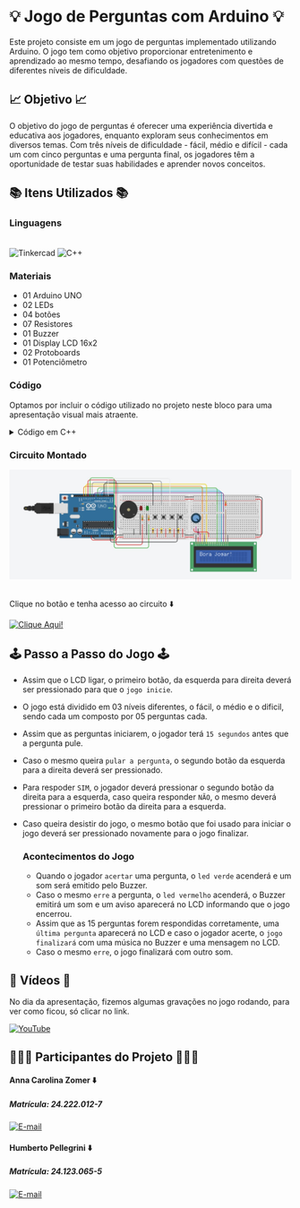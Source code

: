 # 💡 Jogo de Perguntas com Arduino 💡

Este projeto consiste em um jogo de perguntas implementado utilizando Arduino. O jogo tem como objetivo proporcionar entretenimento e aprendizado ao mesmo tempo, desafiando os jogadores com questões de diferentes níveis de dificuldade.

## 📈 Objetivo 📈

O objetivo do jogo de perguntas é oferecer uma experiência divertida e educativa aos jogadores, enquanto exploram seus conhecimentos em diversos temas. Com três níveis de dificuldade - fácil, médio e difícil - cada um com cinco perguntas e uma pergunta final, os jogadores têm a oportunidade de testar suas habilidades e aprender novos conceitos.

## 📚 Itens Utilizados 📚

### Linguagens

<div style="display: inline_block"><br>
  <img align="center" alt="Tinkercad" src="https://img.shields.io/badge/Tinkercad-1477D1.svg?style=for-the-badge&logo=Tinkercad&logoColor=white">
  <img align="center" alt="C++" src="https://img.shields.io/badge/C++-00599C.svg?style=for-the-badge&logo=C++&logoColor=white">  
</div>

### Materiais

<div>
  <ul>
    <li>01 Arduino UNO</li>
    <li>02 LEDs</li>
    <li>04 botões</li>
    <li>07 Resistores</li>
    <li>01 Buzzer</li>
    <li>01 Display LCD 16x2</li>
    <li>02 Protoboards</li>
    <li>01 Potenciômetro</li>
  </ul>
</div>

### Código

Optamos por incluir o código utilizado no projeto neste bloco para uma apresentação visual mais atraente.
<details>
  <summary>Código em C++</summary>

```cpp
#include <LiquidCrystal.h>

LiquidCrystal lcd(13, 12, 7, 6, 5, 8);

//Começamos definindo os pinos dos botões, leds e buzzer, 
//assim facilita a identificação no decorrer do código!
int botao_iniciar = 4;
int botao_sim = 2;
int botao_nao = A4;
int botao_pular = 3;
int led_verde = 10;
int led_vermelho = 11;
int buzzer = 9;

//Criamos arrays de perguntas e respostas para cada dificuldade, 
//gerando assim um banco de perguntas e suas respectivas perguntas!
String perguntas_faceis[] = {"1 + 1 = 2 ?" , "2 + 2 = 22 ?", "3 + 3 = 4 ?", "5 junto com 5 = 55 ?",
                             "6 - 9 = 3 ?", "3 - 3 = -3 ?", "1.5 + 1 = 2.5 ?", "0 + 0 = 0 ?"};
String perguntas_medias[] = {"1 + 1 + 5 - 1 =  -6 ?", "3 - 3 + 3 = 3 ?", " 0 - 1 + 9 = 8 ?",
                             "1 + 1 + 1 + 1 + 1 + 1 + 1 + 1 = 9 ?", "8 - 8 - 7 = -7 ?",
                             " 9 - 9 - 9 + 9 = 0 ?", " 0 + 0 = - 2 - 2 ?", "3 + 3 - 2 + 6 = 28?"};
String perguntas_dificeis[] = {"11 x 11 = 121 ?", "5 x 5 / 5 = 5 ?", "5 * 5 - 8 + 9 / 1 = 1 ?",
                               "2 * 2 + 2 = 8 ?", " 1 * 1 / 1 * 1 = 1 ?", " 5 * 6 - 7 + 8 = 31 ? ",
                               " 0 * 10 - 10 + 10 = -10 ?", " 60 + 60 / 60 = 2 ?"};
String pergunta_boss = "Tiramos 10?";

bool respostas_faceis[] = {true, false, false, true, false, false, true, true};
bool respostas_medias[] = {false, true, true, false, true, true, false, false};
bool respostas_dificeis[] = {true, true, false, false, true, true, false, false};
bool resposta_boss = true;

//Aqui criamos as variáveis de controle do jogo, 
//que definem algumas coisas básicas para nós, 
//como a quatidade de pulos, tentativas e algumas outras coisas.
int dificuldade = 0;
int acerto = 0;
int tentativa = 1;
int pulo = 4;
int pergunta_atual = 0;
unsigned long contagem_tempo_resposta;
const long tempo_resposta = 15000;
boolean jogo_iniciado = false;
int pontos = 0;
int numero_da_questao = 0;
String Isaac = "Selo Isaac de Aprovacao";

//Nesse ponto começamos a criar nossas primeiras configurações, 
//definindo pinos digitais e analógicos, para aos pinos que identificamos anteriormente, 
//podendo ser esses pinos de entrada ou saída
void setup() {
  lcd.begin(16, 2);
  pinMode(botao_iniciar, INPUT);
  pinMode(botao_sim, INPUT);
  pinMode(botao_nao, INPUT);
  pinMode(botao_pular, INPUT);
  pinMode(led_verde, OUTPUT);
  pinMode(led_vermelho, OUTPUT);
  pinMode(buzzer, OUTPUT);
  randomSeed(analogRead(0));
  lcd.print("Bora jogar!");
}

//Aqui temos o loop principal do jogo, é nele que verificamos se o tempo para responder acabou,
//Iniciar o jogo e desistir do mesmo, verificar se o jogo está iniciado ou não, 
//se ainda há pulos disponíveis e se houverem, é aqui que o pular pergunta acontece.
//Fora isso, é no loop que ainda temos a exibição dos pontos no LCD.
void loop() {
  if (digitalRead(botao_iniciar) == HIGH) {
    delay(200);
    if (!jogo_iniciado) {
      inicia_jogo();
    } else {
      desistir_jogo();
    }
  } else if (jogo_iniciado) {
    jogo_loop();
    verifica_tempo();
  }

  if (digitalRead(botao_pular) == HIGH && jogo_iniciado) {
    delay(200);
    pular_pergunta();
  }

  if(jogo_iniciado) {
    lcd.setCursor(0, 1);
    lcd.print("Pontos: ");
    lcd.print(pontos);
  }
}

//Aqui temos a função de início do jogo.
//Nessa função, temos leds indicadores do início do jogo, 
//o reinício das variáveis e a seleçao da primeira pergunta.
void inicia_jogo() {
  jogo_iniciado = true;
  //leds
  digitalWrite(led_vermelho, HIGH);
  delay(200);
  digitalWrite(led_vermelho, LOW);
  digitalWrite(led_verde, HIGH);
  delay(200);
  digitalWrite(led_verde, LOW);
  //variáveis reiniciadas e seleção da primeira pergunta
  dificuldade = 0;
  acerto = 0;
  tentativa = 1;
  pontos = 0;
  pulo = 4;
  pergunta_atual = 0;
  numero_da_questao = 1;
  seleciona_pergunta();
  apresenta_pergunta();
  contagem_tempo_resposta = millis();
}

//Essa função, por sua vez, faz com que haja desistência,
//Então assim que clicamos novamente no botão de iniciar,
//O Jogo automaticamente é "cancelado" e uma mensagem aparece no lcd.
//Após isso, o jogo reinicia.
void desistir_jogo() {
  jogo_iniciado = false;
  som_desistencia();
  lcd.clear();
  lcd.print("Fraco!");
  delay(2000);
  lcd.clear();
  lcd.print("Bora jogar!");
}

//Essa é a função chamada durante o jogo para a escolha da pergunta.
//Junto daquele "banco" de perguntas, essa função escolhe uma pergunta,
//Para ser apresentada em outra função.
//Aqui também há a troca das perguntas de acordo com a dificuldade.
void seleciona_pergunta() {
  switch (dificuldade) {
    case 0: pergunta_atual = random(0, sizeof(perguntas_faceis) / sizeof(perguntas_faceis[0])); break;
    case 1: pergunta_atual = random(0, sizeof(perguntas_medias) / sizeof(perguntas_medias[0])); break;
    case 2: pergunta_atual = random(0, sizeof(perguntas_dificeis) / sizeof(perguntas_dificeis[0])); break;
  }
}

//Essa é a função que apresenta a pergunta escolhida pela função anterior.
//Fora isso, também temos a impressão no led das duas opções de resposta (Sim e Não),
//A quantidade de pontos e em qual pergunta das 16, o player está.
void apresenta_pergunta() {
  jogo_iniciado = true;
  lcd.clear();
  mostra_pergunta_rolando();
  lcd.clear();
  lcd.print("Sim ou Nao?");
  lcd.setCursor(0, 1);
  lcd.print("Score:");
  lcd.print(pontos);
  numero_da_questao++;
  lcd.print("   Q:");
  lcd.print(numero_da_questao -1);
  contagem_tempo_resposta = millis();
}

//Essa função serve para que perguntas grandes, 
//Que ultrapassam o limite de 16 caracteres apresentáveis no lcd,
//Possam ser apresentadas roladno da direita para esquerda.
void mostra_pergunta_rolando() {
  String pergunta_completa = "";
  switch (dificuldade) {
    case 0: pergunta_completa = perguntas_faceis[pergunta_atual]; break;
    case 1: pergunta_completa = perguntas_medias[pergunta_atual]; break;
    case 2: pergunta_completa = perguntas_dificeis[pergunta_atual]; break;
    case 3: pergunta_completa = pergunta_boss; break;
  }

  if (pergunta_completa.length() <= 16) {
    lcd.print(pergunta_completa);
    delay(4000);
  } else {
    for (int i = 0; i < pergunta_completa.length() - 16; i++) {
      lcd.clear();
      lcd.print(pergunta_completa.substring(i, i + 16));
      delay(500);
    }
    delay(1000);
  }
}

//Aqui temos a validação do pressionamento do botão,
//Ou seja, ele interpreta o botão apertado e manda para outra função,
//O que o player respondeu, e nessa outra função, o jogo verifica se está correto.
void jogo_loop() {
  if (digitalRead(botao_sim) == HIGH) {
    delay(200);
    verifica_resposta(true);
  } else if (digitalRead(botao_nao) == HIGH) {
    delay(200);
    verifica_resposta(false);
  }
}

//Essa é a função que recebe a interpretação dos botões e verifica se está correta ou não, a resposta.
//Fora isso temos diferentes sons emitidos nas respostas corretas e incorretas.
//Temos leds indicadores de erro e acerto. Som emitido quando se perde o jogo, e a verificaçao das respostas,
//De acordo com a dificuldade. Fora o som emitido quando vencemos!
//Lembrando que todos esses sons são configurados em outras funções!
void verifica_resposta(bool resposta) {
  bool resposta_correta = false;
  if (dificuldade < 3) {
    switch (dificuldade) {
      case 0: resposta_correta = respostas_faceis[pergunta_atual]; break;
      case 1: resposta_correta = respostas_medias[pergunta_atual]; break;
      case 2: resposta_correta = respostas_dificeis[pergunta_atual]; break;
    }

    if (resposta == resposta_correta) {
      acerto++;
      som_acerto();
      pontos++;
      if (acerto >= 5) {
        dificuldade++;
        acerto = 0;
        if (dificuldade == 3) {
          lcd.clear();
          lcd.print(pergunta_boss);
        } else {
          seleciona_pergunta();
          apresenta_pergunta();
        }
      } else {
        seleciona_pergunta();
        apresenta_pergunta();
      }
    } else {
      som_erro();
      tentativa--;
      digitalWrite(led_vermelho, HIGH);
      delay(200);
      digitalWrite(led_vermelho, LOW);
      if (tentativa == 0) {
        jogo_iniciado = false;
        som_desistencia();
        lcd.clear();
        lcd.print("Ja era meu fi");
        delay(3000);
        return;
      }
      seleciona_pergunta();
      apresenta_pergunta();
    }
  } else if (dificuldade == 3) {
    if (resposta == resposta_boss) {
      som_vencer();
      jogo_iniciado = false;
      lcd.clear();
      lcd.print(Isaac);
      delay(1500);
      for (int i = 0; i < Isaac.length()-16; i++){
        lcd.scrollDisplayLeft();
        delay(500);
      }
    } else {
      som_erro();
      lcd.clear();
      lcd.print("Poxa Isaac...");
      delay(3000);
      jogo_iniciado = false;
    }
  }
  contagem_tempo_resposta = millis();
}

//Aqui temos a função que verifica o tempo para responder, e envia essa informação para o loop principal.
//Quando o tempo acaba, o jogo entende que a pergunta não foi respondida e portanto a resposta está incorreta.
//Com isso ele desconta a tentativa, essa que era única e portanto o jogo é perdido. E após isso, reiniciado.
void verifica_tempo() {
  unsigned long tempo_atual = millis();
  if (tempo_atual - contagem_tempo_resposta > tempo_resposta) {
    som_erro();
    tentativa--;
    if (tentativa == 0) {
      som_desistencia();
      jogo_iniciado = false;
      lcd.clear();
      lcd.print("Ja era meu fi");
      delay(3000);
      return;
    }
    seleciona_pergunta();
    apresenta_pergunta();
    contagem_tempo_resposta = millis();
  } else if (tempo_atual - contagem_tempo_resposta > tempo_resposta - 5000) {
    digitalWrite(led_vermelho, (millis() / 250) % 2);
  } else {
    digitalWrite(led_vermelho, LOW);
  }
}

//Função de configuração do buzzer para acerto
void som_acerto() {
  tone(buzzer, 1000, 200);
  digitalWrite(led_verde, HIGH);
  delay(200);
  digitalWrite(led_verde, LOW);
  noTone(buzzer);
}

//Função de configuração do buzzer para erro
void som_erro() { 
  tone(buzzer, 250, 200); 
  delay(300); 
  noTone(buzzer); 
}

//Função de configuração do buzzer para desistência
void som_desistencia() { 
  for (int i = 0; i < 3; i++) { 
  tone(buzzer, 200, 300); 
  delay(350); 
  } 
  noTone(buzzer); 
}

//Função de configuração do buzzer para quando vencer o jogo e led piscante indicando sucesso!
void som_vencer() {
  tone(buzzer, 523, 300);
  delay(300);
  tone(buzzer, 587, 300);
  delay(300);
  tone(buzzer, 659, 300);
  delay(300);
  tone(buzzer, 698, 300);
  delay(300);
  tone(buzzer, 784, 300);
  delay(300);
  noTone(buzzer);

  for(int i = 0; i < 10; i++) {
    digitalWrite(led_verde, HIGH);
    delay(100);
    digitalWrite(led_verde, LOW);
    delay(100);
  }
}

//Essa foi a última função arrumada e por isso ficou separada de todas as outras.
//Ela é a função que pula as perguntas, sendo no máximo 3 pulos, e se o player tentare uma quarta vez,
//Ele perde o jogo.
void pular_pergunta() {
  pulo--;
    if (pulo == 0) {
      som_desistencia();
      jogo_iniciado = false;
      lcd.clear();
      lcd.print("Ja era meu fi");
      delay(3000);
      return;
    } else {
      seleciona_pergunta();
      apresenta_pergunta();
    }
}
```
</details>

### Circuito Montado
<div>
  <img src="IMAGENS/PJ_TINKER.jpeg" width="1000">
</div> 
<br>

Clique no botão e tenha acesso ao circuito ⬇️ 

<a href="https://www.tinkercad.com/things/7hIbVrCa4DK-projeto-final/editel?sharecode=hfgsll-JCRzcpZOkn3FswTL0HCJUgorU_o3cYWIUQLw">
  <img src="https://img.shields.io/badge/CLICK%20HERE!!-66CDAA" alt="Clique Aqui!">
</a>



## 🕹️ Passo a Passo do Jogo 🕹️

- Assim que o LCD ligar, o primeiro botão, da esquerda para direita deverá ser pressionado para que o `jogo inicie`.
- O jogo está dividido em 03 níveis diferentes, o fácil, o médio e o dificil, sendo cada um composto por 05 perguntas cada.
- Assim que as perguntas iniciarem, o jogador terá `15 segundos` antes que a pergunta pule.
- Caso o mesmo queira `pular a pergunta`, o segundo botão da esquerda para a direita deverá ser pressionado.
- Para respoder `SIM`, o jogador deverá pressionar o segundo botão da direita para a esquerda, caso queira responder `NÃO`, o mesmo deverá pressionar o
primeiro botão da direita para a esquerda.
- Caso queira desistir do jogo, o mesmo botão que foi usado para iniciar o jogo deverá ser pressionado novamente para o jogo finalizar.

  ### Acontecimentos do Jogo
  - Quando o jogador `acertar` uma pergunta, o `led verde` acenderá e um som será emitido pelo Buzzer.
  - Caso o mesmo `erre` a pergunta, o `led vermelho` acenderá, o Buzzer emitirá um som e um aviso aparecerá no LCD informando que o jogo encerrou.
  - Assim que as 15 perguntas forem respondidas corretamente, uma `última pergunta` aparecerá no LCD e caso o jogador acerte, o `jogo finalizará` com uma música no Buzzer e uma mensagem no LCD.
  - Caso o mesmo `erre`, o jogo finalizará com outro som.

## 📸 Vídeos 📸

No dia da apresentação, fizemos algumas gravações no jogo rodando, para ver como ficou, só clicar no link. 

<a href="https://www.youtube.com/playlist?list=PLo3Nzu21r7jqFXAwNyTGfYLX6Vez5UGqC">
  <img src="https://img.shields.io/badge/YouTube-FF0000.svg?style=for-the-badge&logo=YouTube&logoColor=white" alt="YouTube">
</a>

## 🧑🏻‍💻 Participantes do Projeto 🧑🏻‍💻

#### Anna Carolina Zomer ⬇️
##### Matrícula: 24.222.012-7
[![E-mail](https://img.shields.io/badge/GitHub-181717.svg?style=for-the-badge&logo=GitHub&logoColor=white)](https://github.com/Anz0mer)

#### Humberto Pellegrini ⬇️
##### Matrícula: 24.123.065-5
[![E-mail](https://img.shields.io/badge/GitHub-181717.svg?style=for-the-badge&logo=GitHub&logoColor=white)](https://github.com/Humbertin07)

